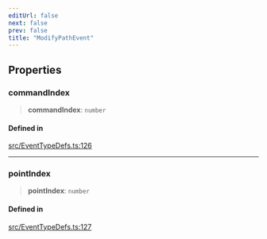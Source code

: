 ```yaml
---
editUrl: false
next: false
prev: false
title: "ModifyPathEvent"
---
```


## Properties

### commandIndex

> **commandIndex**: `number`

#### Defined in

[src/EventTypeDefs.ts:126](https://github.com/fabricjs/fabric.js/blob/8748628df7e9de00ba77413bfc3ad9e9fe9d4f30/src/EventTypeDefs.ts#L126)

***

### pointIndex

> **pointIndex**: `number`

#### Defined in

[src/EventTypeDefs.ts:127](https://github.com/fabricjs/fabric.js/blob/8748628df7e9de00ba77413bfc3ad9e9fe9d4f30/src/EventTypeDefs.ts#L127)
